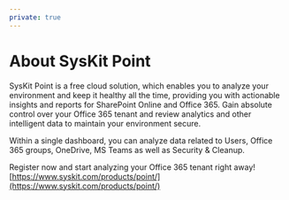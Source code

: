 ```yaml
---
private: true
---
```


# About SysKit Point

SysKit Point is a free cloud solution, which enables you to analyze your environment and keep it healthy all the time, providing you with actionable insights and reports for SharePoint Online and Office 365. Gain absolute control over your Office 365 tenant and review analytics and other intelligent data to maintain your environment secure.

Within a single dashboard, you can analyze data related to Users, Office 365 groups, OneDrive, MS Teams as well as Security & Cleanup.

Register now and start analyzing your Office 365 tenant right away! [https://www.syskit.com/products/point/](https://www.syskit.com/products/point/)

